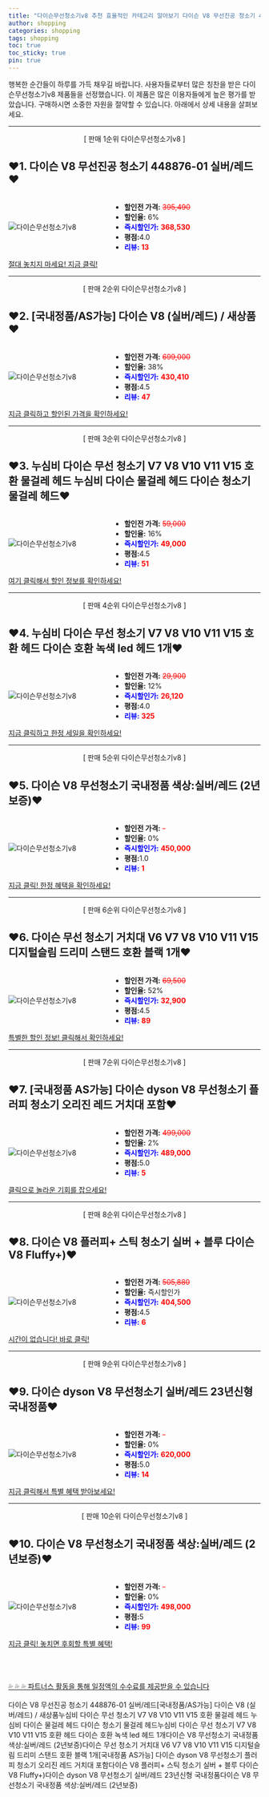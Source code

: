 ```yaml
---
title: "다이슨무선청소기v8 추천 효율적인 카테고리 알아보기 다이슨 V8 무선진공 청소기 448876-01"
author: shopping
categories: shopping
tags: shopping
toc: true
toc_sticky: true
pin: true
---
```

행복한 순간들이 하루를 가득 채우길 바랍니다. 사용자들로부터 많은 칭찬을 받은 다이슨무선청소기v8 제품들을 선정했습니다. 이 제품은 많은 이용자들에게 높은 평가를 받았습니다. 구매하시면 소중한 자원을 절약할 수 있습니다. 아래에서 상세 내용을 살펴보세요.

---
<p class="toplist" style="margin: 0 auto; display: block; width: fit-content;">[ 판매 1순위 다이슨무선청소기v8 ]</p>

<h2><strong>❤️1. 다이슨 V8 무선진공 청소기 448876-01 실버/레드❤️</strong></h2>

<div style="display: flex; align-items: center;">
    <div style="flex: 0.4;">
        <img src="https://thumbnail6.coupangcdn.com/thumbnails/remote/230x230ex/image/retail/images/2023/09/20/14/1/d32f8035-b85a-4ae8-be8c-bdb30e9515f2.jpg" alt="다이슨무선청소기v8" style="max-width: 100%;">
    </div>
    <div style="flex: 0.6; margin-left: 10px;">
        <ul>
            <li><strong>할인전 가격:</strong> <del style="color: red;">395,490</del></li>
            <li><strong>할인율:</strong> 6%</li>
            <li><span style='color:blue'><strong>즉시할인가:</strong></span> <span style='color:red'><strong>368,530</strong></span></li>
            <li><strong>평점:</strong>4.0</li>
            <li><span style='color:blue'><strong>리뷰:</strong></span> <span style='color:red'><strong>13</strong></span></li>
        </ul>
    </div>
</div>
<div class="center">
    <a href="https://William4Davisa.github.io?lptag=AF9450613&subid=githubio&pageKey=7610643441&traceid=V0-153&itemId=20155598812&vendorItemId=87248384030" class="myButton">
        절대 놓치지 마세요! 지금 클릭!
    </a>
</div>


---
<p class="toplist" style="margin: 0 auto; display: block; width: fit-content;">[ 판매 2순위 다이슨무선청소기v8 ]</p>

<h2><strong>❤️2. [국내정품/AS가능] 다이슨 V8 (실버/레드) / 새상품❤️</strong></h2>

<div style="display: flex; align-items: center;">
    <div style="flex: 0.4;">
        <img src="https://thumbnail7.coupangcdn.com/thumbnails/remote/230x230ex/image/vendor_inventory/f5d3/130e6624f495d63e7ad1adeb648afdc7327228926c289ca3dd4696ff357e.jpg" alt="다이슨무선청소기v8" style="max-width: 100%;">
    </div>
    <div style="flex: 0.6; margin-left: 10px;">
        <ul>
            <li><strong>할인전 가격:</strong> <del style="color: red;">699,000</del></li>
            <li><strong>할인율:</strong> 38%</li>
            <li><span style='color:blue'><strong>즉시할인가:</strong></span> <span style='color:red'><strong>430,410</strong></span></li>
            <li><strong>평점:</strong>4.5</li>
            <li><span style='color:blue'><strong>리뷰:</strong></span> <span style='color:red'><strong>47</strong></span></li>
        </ul>
    </div>
</div>
<div class="center">
    <a href="https://William4Davisa.github.io?lptag=AF9450613&subid=githubio&pageKey=7440119300&traceid=V0-153&itemId=19344922727&vendorItemId=89781892155" class="myButton">
        지금 클릭하고 할인된 가격을 확인하세요!
    </a>
</div>


---
<p class="toplist" style="margin: 0 auto; display: block; width: fit-content;">[ 판매 3순위 다이슨무선청소기v8 ]</p>

<h2><strong>❤️3. 누심비 다이슨 무선 청소기 V7 V8 V10 V11 V15 호환 물걸레 헤드 누심비 다이슨 물걸레 헤드 다이슨 청소기 물걸레 헤드❤️</strong></h2>

<div style="display: flex; align-items: center;">
    <div style="flex: 0.4;">
        <img src="https://thumbnail9.coupangcdn.com/thumbnails/remote/230x230ex/image/vendor_inventory/afd2/e97c8e8038e1a27f398f4d08724dde98e9ccbe8338888a5aa47a4c18f505.jpg" alt="다이슨무선청소기v8" style="max-width: 100%;">
    </div>
    <div style="flex: 0.6; margin-left: 10px;">
        <ul>
            <li><strong>할인전 가격:</strong> <del style="color: red;">59,000</del></li>
            <li><strong>할인율:</strong> 16%</li>
            <li><span style='color:blue'><strong>즉시할인가:</strong></span> <span style='color:red'><strong>49,000</strong></span></li>
            <li><strong>평점:</strong>4.5</li>
            <li><span style='color:blue'><strong>리뷰:</strong></span> <span style='color:red'><strong>51</strong></span></li>
        </ul>
    </div>
</div>
<div class="center">
    <a href="https://William4Davisa.github.io?lptag=AF9450613&subid=githubio&pageKey=5359098457&traceid=V0-153&itemId=7902889431&vendorItemId=75192270839" class="myButton">
        여기 클릭해서 할인 정보를 확인하세요!
    </a>
</div>


---
<p class="toplist" style="margin: 0 auto; display: block; width: fit-content;">[ 판매 4순위 다이슨무선청소기v8 ]</p>

<h2><strong>❤️4. 누심비 다이슨 무선 청소기 V7 V8 V10 V11 V15 호환 헤드 다이슨 호환 녹색 led 헤드 1개❤️</strong></h2>

<div style="display: flex; align-items: center;">
    <div style="flex: 0.4;">
        <img src="https://thumbnail7.coupangcdn.com/thumbnails/remote/230x230ex/image/vendor_inventory/82e5/475ec446aa7a0e121da00c6cf73a1079aeaf3ef49dc7d1e140c7c744d864.jpg" alt="다이슨무선청소기v8" style="max-width: 100%;">
    </div>
    <div style="flex: 0.6; margin-left: 10px;">
        <ul>
            <li><strong>할인전 가격:</strong> <del style="color: red;">29,900</del></li>
            <li><strong>할인율:</strong> 12%</li>
            <li><span style='color:blue'><strong>즉시할인가:</strong></span> <span style='color:red'><strong>26,120</strong></span></li>
            <li><strong>평점:</strong>4.0</li>
            <li><span style='color:blue'><strong>리뷰:</strong></span> <span style='color:red'><strong>325</strong></span></li>
        </ul>
    </div>
</div>
<div class="center">
    <a href="https://William4Davisa.github.io?lptag=AF9450613&subid=githubio&pageKey=7330352856&traceid=V0-153&itemId=18818212969&vendorItemId=85948613851" class="myButton">
        지금 클릭하고 한정 세일을 확인하세요!
    </a>
</div>


---
<p class="toplist" style="margin: 0 auto; display: block; width: fit-content;">[ 판매 5순위 다이슨무선청소기v8 ]</p>

<h2><strong>❤️5. 다이슨 V8 무선청소기 국내정품 색상:실버/레드 (2년보증)❤️</strong></h2>

<div style="display: flex; align-items: center;">
    <div style="flex: 0.4;">
        <img src="https://thumbnail10.coupangcdn.com/thumbnails/remote/230x230ex/image/vendor_inventory/8974/fb6feffc72703b10617e4e2d8b64ce1539716052b70f3c2d01c757e0dfed.jpg" alt="다이슨무선청소기v8" style="max-width: 100%;">
    </div>
    <div style="flex: 0.6; margin-left: 10px;">
        <ul>
            <li><strong>할인전 가격:</strong> <del style="color: red;">-</del></li>
            <li><strong>할인율:</strong> 0%</li>
            <li><span style='color:blue'><strong>즉시할인가:</strong></span> <span style='color:red'><strong>450,000</strong></span></li>
            <li><strong>평점:</strong>1.0</li>
            <li><span style='color:blue'><strong>리뷰:</strong></span> <span style='color:red'><strong>1</strong></span></li>
        </ul>
    </div>
</div>
<div class="center">
    <a href="https://William4Davisa.github.io?lptag=AF9450613&subid=githubio&pageKey=7441822054&traceid=V0-153&itemId=19353391211&vendorItemId=87041334100" class="myButton">
        지금 클릭! 한정 혜택을 확인하세요!
    </a>
</div>


---
<p class="toplist" style="margin: 0 auto; display: block; width: fit-content;">[ 판매 6순위 다이슨무선청소기v8 ]</p>

<h2><strong>❤️6. 다이슨 무선 청소기 거치대 V6 V7 V8 V10 V11 V15 디지털슬림 드리미 스탠드 호환 블랙 1개❤️</strong></h2>

<div style="display: flex; align-items: center;">
    <div style="flex: 0.4;">
        <img src="https://thumbnail10.coupangcdn.com/thumbnails/remote/230x230ex/image/vendor_inventory/2cdf/378ac2b63e26c78579006a9f16dfe87c6fad56619bc7a1388958a70d3d29.jpg" alt="다이슨무선청소기v8" style="max-width: 100%;">
    </div>
    <div style="flex: 0.6; margin-left: 10px;">
        <ul>
            <li><strong>할인전 가격:</strong> <del style="color: red;">69,500</del></li>
            <li><strong>할인율:</strong> 52%</li>
            <li><span style='color:blue'><strong>즉시할인가:</strong></span> <span style='color:red'><strong>32,900</strong></span></li>
            <li><strong>평점:</strong>4.5</li>
            <li><span style='color:blue'><strong>리뷰:</strong></span> <span style='color:red'><strong>89</strong></span></li>
        </ul>
    </div>
</div>
<div class="center">
    <a href="https://William4Davisa.github.io?lptag=AF9450613&subid=githubio&pageKey=7503529197&traceid=V0-153&itemId=19646213771&vendorItemId=89183762882" class="myButton">
        특별한 할인 정보! 클릭해서 확인하세요!
    </a>
</div>


---
<p class="toplist" style="margin: 0 auto; display: block; width: fit-content;">[ 판매 7순위 다이슨무선청소기v8 ]</p>

<h2><strong>❤️7. [국내정품 AS가능] 다이슨 dyson V8 무선청소기 플러피 청소기 오리진 레드 거치대 포함❤️</strong></h2>

<div style="display: flex; align-items: center;">
    <div style="flex: 0.4;">
        <img src="https://thumbnail6.coupangcdn.com/thumbnails/remote/230x230ex/image/vendor_inventory/8aec/b030cc004bdca9445b11a1154cd4bff10e99aad340e1b93817bb3cf10b3d.jpg" alt="다이슨무선청소기v8" style="max-width: 100%;">
    </div>
    <div style="flex: 0.6; margin-left: 10px;">
        <ul>
            <li><strong>할인전 가격:</strong> <del style="color: red;">499,000</del></li>
            <li><strong>할인율:</strong> 2%</li>
            <li><span style='color:blue'><strong>즉시할인가:</strong></span> <span style='color:red'><strong>489,000</strong></span></li>
            <li><strong>평점:</strong>5.0</li>
            <li><span style='color:blue'><strong>리뷰:</strong></span> <span style='color:red'><strong>5</strong></span></li>
        </ul>
    </div>
</div>
<div class="center">
    <a href="https://William4Davisa.github.io?lptag=AF9450613&subid=githubio&pageKey=7423229234&traceid=V0-153&itemId=19262230831&vendorItemId=85947812038" class="myButton">
        클릭으로 놀라운 기회를 잡으세요!
    </a>
</div>


---
<p class="toplist" style="margin: 0 auto; display: block; width: fit-content;">[ 판매 8순위 다이슨무선청소기v8 ]</p>

<h2><strong>❤️8. 다이슨 V8 플러피+ 스틱 청소기 실버 + 블루 다이슨 V8 Fluffy+)❤️</strong></h2>

<div style="display: flex; align-items: center;">
    <div style="flex: 0.4;">
        <img src="https://thumbnail9.coupangcdn.com/thumbnails/remote/230x230ex/image/vendor_inventory/938b/3daa8725cf3062c200b5d7cee59469d5c95eac8f357212a397df7d2c6b5e.png" alt="다이슨무선청소기v8" style="max-width: 100%;">
    </div>
    <div style="flex: 0.6; margin-left: 10px;">
        <ul>
            <li><strong>할인전 가격:</strong> <del style="color: red;">505,880</del></li>
            <li><strong>할인율:</strong> 즉시할인가</li>
            <li><span style='color:blue'><strong>즉시할인가:</strong></span> <span style='color:red'><strong>404,500</strong></span></li>
            <li><strong>평점:</strong>4.5</li>
            <li><span style='color:blue'><strong>리뷰:</strong></span> <span style='color:red'><strong>6</strong></span></li>
        </ul>
    </div>
</div>
<div class="center">
    <a href="https://William4Davisa.github.io?lptag=AF9450613&subid=githubio&pageKey=7455664395&traceid=V0-153&itemId=19420885228&vendorItemId=86532384519" class="myButton">
        시간이 없습니다! 바로 클릭!
    </a>
</div>


---
<p class="toplist" style="margin: 0 auto; display: block; width: fit-content;">[ 판매 9순위 다이슨무선청소기v8 ]</p>

<h2><strong>❤️9. 다이슨 dyson V8 무선청소기 실버/레드 23년신형 국내정품❤️</strong></h2>

<div style="display: flex; align-items: center;">
    <div style="flex: 0.4;">
        <img src="https://thumbnail7.coupangcdn.com/thumbnails/remote/230x230ex/image/vendor_inventory/16a8/c93bd225ad06ae7df3fcce7f8560f6b0891758be5089ca298b8769d82816.jpg" alt="다이슨무선청소기v8" style="max-width: 100%;">
    </div>
    <div style="flex: 0.6; margin-left: 10px;">
        <ul>
            <li><strong>할인전 가격:</strong> <del style="color: red;">-</del></li>
            <li><strong>할인율:</strong> 0%</li>
            <li><span style='color:blue'><strong>즉시할인가:</strong></span> <span style='color:red'><strong>620,000</strong></span></li>
            <li><strong>평점:</strong>5.0</li>
            <li><span style='color:blue'><strong>리뷰:</strong></span> <span style='color:red'><strong>14</strong></span></li>
        </ul>
    </div>
</div>
<div class="center">
    <a href="https://William4Davisa.github.io?lptag=AF9450613&subid=githubio&pageKey=7435010809&traceid=V0-153&itemId=19319754830&vendorItemId=88148265737" class="myButton">
        지금 클릭해서 특별 혜택 받아보세요!
    </a>
</div>


---
<p class="toplist" style="margin: 0 auto; display: block; width: fit-content;">[ 판매 10순위 다이슨무선청소기v8 ]</p>

<h2><strong>❤️10. 다이슨 V8 무선청소기 국내정품 색상:실버/레드 (2년보증)❤️</strong></h2>

<div style="display: flex; align-items: center;">
    <div style="flex: 0.4;">
        <img src="https://thumbnail10.coupangcdn.com/thumbnails/remote/230x230ex/image/vendor_inventory/8974/fb6feffc72703b10617e4e2d8b64ce1539716052b70f3c2d01c757e0dfed.jpg" alt="다이슨무선청소기v8" style="max-width: 100%;">
    </div>
    <div style="flex: 0.6; margin-left: 10px;">
        <ul>
            <li><strong>할인전 가격:</strong> <del style="color: red;">-</del></li>
            <li><strong>할인율:</strong> 0%</li>
            <li><span style='color:blue'><strong>즉시할인가:</strong></span> <span style='color:red'><strong>498,000</strong></span></li>
            <li><strong>평점:</strong>5</li>
            <li><span style='color:blue'><strong>리뷰:</strong></span> <span style='color:red'><strong>99</strong></span></li>
        </ul>
    </div>
</div>
<div class="center">
    <a href="https://William4Davisa.github.io?lptag=AF9450613&subid=githubio&pageKey=7441857271&traceid=V0-153&itemId=19353525749&vendorItemId=86466715804" class="myButton">
        지금 클릭! 놓치면 후회할 특별 혜택!
    </a>
</div>

<br><br><br>[💦 💦 💦 파트너스 활동을 통해 일정액의 수수료를 제공받을 수 있습니다](https://link.coupang.com/a/bcpT2c)<br><br>다이슨 V8 무선진공 청소기 448876-01 실버/레드[국내정품/AS가능] 다이슨 V8 (실버/레드) / 새상품누심비 다이슨 무선 청소기 V7 V8 V10 V11 V15 호환 물걸레 헤드 누심비 다이슨 물걸레 헤드 다이슨 청소기 물걸레 헤드누심비 다이슨 무선 청소기 V7 V8 V10 V11 V15 호환 헤드 다이슨 호환 녹색 led 헤드 1개다이슨 V8 무선청소기 국내정품 색상:실버/레드 (2년보증)다이슨 무선 청소기 거치대 V6 V7 V8 V10 V11 V15 디지털슬림 드리미 스탠드 호환 블랙 1개[국내정품 AS가능] 다이슨 dyson V8 무선청소기 플러피 청소기 오리진 레드 거치대 포함다이슨 V8 플러피+ 스틱 청소기 실버 + 블루 다이슨 V8 Fluffy+)다이슨 dyson V8 무선청소기 실버/레드 23년신형 국내정품다이슨 V8 무선청소기 국내정품 색상:실버/레드 (2년보증)